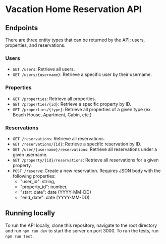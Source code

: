 # Vacation Home Reservation API

## Endpoints

There are three entity types that can be returned by the API; users, properties, and reservations.

### Users

- `GET /users`: Retrieve all users.
- `GET /users/{username}`: Retrieve a specific user by their username.

### Properties

- `GET /properties`: Retrieve all properties.
- `GET /properties/{id}`: Retrieve a specific property by ID.
- `GET /properties/{type}`: Retrieve all properties of a given type (ex. Beach House, Apartment, Cabin, etc.)

### Reservations

- `GET /reservations`: Retrieve all reservations.
- `GET /reservations/{id}`: Retrieve a specific reservation by ID.
- `GET /user/{username}/reservations`: Retrieve all reservations under a given username.
- `GET /property/{id}/reservations`: Retrieve all reservations for a given property.
- `POST /reserve`: Create a new reservation. Requires JSON body with the following properties:
  - "user_id": string,
  - "property_id": number,
  - "start_date": date (YYYY-MM-DD)
  - "end_date": date (YYYY-MM-DD)

## Running locally

To run the API locally, clone this repository, navigate to the root directory and run `npm run dev` to start the server on port 3000. To run the tests, run `npm run test`.
